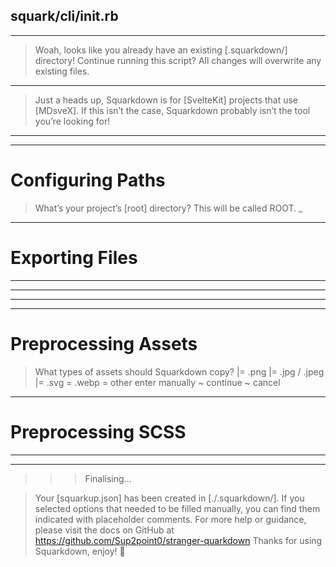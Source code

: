 squark/cli/init.rb
------------------------------------------

<!-- > Welcome to Squarkdown! You’re currently running version [#{}].
  any key to continue
> This script will help you get your project’s [squarkup.json] set up!
> Don’t worry if you’re unsure what a question means, just skip it You can always manually edit [squarkup.json] afterwards. Note no files will be created until the very end of the script. -->

---
> Woah, looks like you already have an existing [.squarkdown/] directory!
> Continue running this script?
  All changes will overwrite any existing files.
---
> Just a heads up, Squarkdown is for [SvelteKit] projects that use [MDsveX].
  If this isn’t the case, Squarkdown probably isn’t the tool you’re looking for!
---


------------------------------------------

# Configuring Paths

> What’s your project’s [root] directory?
  This will be called ROOT.
_

<!-- > What directory should Squarkdown output to?
  This will be called SITE. It’s usually the directory where your site lives.
~ site/
~ .site/
~ _site/
~ other enter manually -->

<!-- > Where should Squarkdown look for Markdown files to export?
  You can choose directories to exclude in the next question.
~ project root (+ all subdirectories) default
~ project root (only)
~ specific directories (configure manually) -->

<!-- > Which directories should Squarkdown ignore?
~ none
~ project root
~ directories starting with .
~ directories starting with _ -->


------------------------------------------

# Exporting Files

<!-- > Where should Squarkdown export the JSON file containing all site data, and what should it call the file?
~ [/src/site.json] default
~ [/src/site-data.json]
~ [/src/data/site.json] -->

<!-- > When Squarkdown exports [.md] files, what should it name the output [.svx] file?
~ ~content.svx default
~ _content.svx
~ content.svx
~ other enter manually -->

<!-- > Should Squarkdown also auto-generate a [+page.svelte] or [+page.js] for each exported [.md] file?
~ [+page.svelte], [+page.js]
~ [+page.svelte] only
~ [+page.js] only
~ vary by page configure manually
~ no -->

---
<!-- > Squarkdown will need templates for these other auto-generated files. Where can it find them?
  Provide a path relative to Site.
~ [src/lib/bases/]
~ [src/parts/bases/]
~ other enter manually
~ cancel -->
---

<!-- > When Squarkdown applies page styles, where should it get the stylesheets from?
~ [SITE/src/styles/]
~ [SITE/src/styles/bases]
~ [SITE/src/styles/pages]
~ other enter manually
~ skip -->


------------------------------------------

<!-- # More Features

> Any other features you’d like to enable?
= assets preprocessing
= SCSS preprocessing
= Google Fonts preprocessing
~ continue -->


------------------------------------------

# Preprocessing Assets

<!-- > Where should Squarkdown look for assets?
  Squarkdown will copy the contents of this directory to [Site/static/].
~ [./assets]
~ [./.assets]
~ other enter manually
~ cancel -->

<!-- > Do you have a folder containing site-specific assets?
  These files will be copied directly to the root of [Site/static/], instead of being kept in that folder.
~ [/site/]
~ [/.site/]
~ other enter manually
~ cancel -->

> What types of assets should Squarkdown copy?
|= .png
|= .jpg / .jpeg
|= .svg
= .webp
= other enter manually
~ continue
~ cancel


------------------------------------------

# Preprocessing SCSS

> 


------------------------------------------

<!-- # Final Touches

> How should Squarkdown handle errors when processing files?
~ kill stop execution
~ warn log and skip file

> What should Squarkdown do when an output directory doesn’t exist?
~ warn + create the directory default
~ warn + do nothing -->


------------------------------------------

>>> Finalising...

> Your [squarkup.json] has been created in [./.squarkdown/].
> If you selected options that needed to be filled manually, you can find them indicated with placeholder comments.
> For more help or guidance, please visit the docs on GitHub at https://github.com/Sup2point0/stranger-quarkdown
> Thanks for using Squarkdown, enjoy! 🥕

